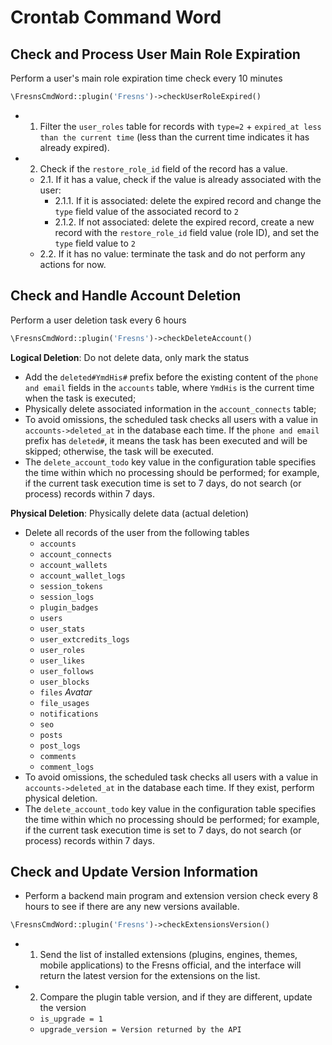 # Crontab Command Word

## Check and Process User Main Role Expiration

Perform a user's main role expiration time check every 10 minutes

```php
\FresnsCmdWord::plugin('Fresns')->checkUserRoleExpired()
```

- 1. Filter the `user_roles` table for records with `type=2` + `expired_at less than the current time` (less than the current time indicates it has already expired).
- 2. Check if the `restore_role_id` field of the record has a value.
    - 2.1. If it has a value, check if the value is already associated with the user:
        - 2.1.1. If it is associated: delete the expired record and change the `type` field value of the associated record to `2`
        - 2.1.2. If not associated: delete the expired record, create a new record with the `restore_role_id` field value (role ID), and set the `type` field value to `2`
    - 2.2. If it has no value: terminate the task and do not perform any actions for now.

## Check and Handle Account Deletion

Perform a user deletion task every 6 hours

```php
\FresnsCmdWord::plugin('Fresns')->checkDeleteAccount()
```

**Logical Deletion**: Do not delete data, only mark the status

- Add the `deleted#YmdHis#` prefix before the existing content of the `phone and email` fields in the `accounts` table, where `YmdHis` is the current time when the task is executed;
- Physically delete associated information in the `account_connects` table;
- To avoid omissions, the scheduled task checks all users with a value in `accounts->deleted_at` in the database each time. If the `phone and email` prefix has `deleted#`, it means the task has been executed and will be skipped; otherwise, the task will be executed.
- The `delete_account_todo` key value in the configuration table specifies the time within which no processing should be performed; for example, if the current task execution time is set to 7 days, do not search (or process) records within 7 days.

**Physical Deletion**: Physically delete data (actual deletion)

- Delete all records of the user from the following tables
    - `accounts`
    - `account_connects`
    - `account_wallets`
    - `account_wallet_logs`
    - `session_tokens`
    - `session_logs`
    - `plugin_badges`
    - `users`
    - `user_stats`
    - `user_extcredits_logs`
    - `user_roles`
    - `user_likes`
    - `user_follows`
    - `user_blocks`
    - `files` *Avatar*
    - `file_usages`
    - `notifications`
    - `seo`
    - `posts`
    - `post_logs`
    - `comments`
    - `comment_logs`
- To avoid omissions, the scheduled task checks all users with a value in `accounts->deleted_at` in the database each time. If they exist, perform physical deletion.
- The `delete_account_todo` key value in the configuration table specifies the time within which no processing should be performed; for example, if the current task execution time is set to 7 days, do not search (or process) records within 7 days.

## Check and Update Version Information

- Perform a backend main program and extension version check every 8 hours to see if there are any new versions available.

```php
\FresnsCmdWord::plugin('Fresns')->checkExtensionsVersion()
```

- 1. Send the list of installed extensions (plugins, engines, themes, mobile applications) to the Fresns official, and the interface will return the latest version for the extensions on the list.
- 2. Compare the plugin table version, and if they are different, update the version
    - `is_upgrade = 1`
    - `upgrade_version = Version returned by the API`
